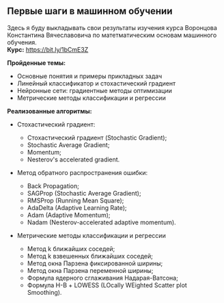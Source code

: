 ## Первые шаги в машинном обучении  
Здесь я буду выкладывать свои результаты изучения курса Воронцова
Константина Вячеславовича по матетматическим основам машинного обучения.  
**Курс:** https://bit.ly/1bCmE3Z  
  
**Пройденные темы:**  
* Основные понятия и примеры прикладных задач
* Линейный классификатор и стохастический градиент
* Нейронные сети: градиентные методы оптимизации  
* Метрические методы классификации и регрессии

**Реализованные алгоритмы:**
* Стохастический градиент:  
    * Стохастический градиент (Stochastic Gradient);  
    * Stochastic Average Gradient;
    * Momentum;  
    * Nesterov's accelerated gradient.


* Метод обратного распространения ошибки:
    * Back Propagation;
    * SAGProp (Stochastic Average Gradient);
    * RMSProp (Running Mean Square);
    * AdaDelta (Adaptive Learning Rate);
    * Adam (Adaptive Momentum);
    * Nadam (Nesterov-accelerated adaptive momentum).


* Метрические методы классификации и регрессии
    * Метод k ближайших соседей;
    * Метод k взвешенных ближайших соседей;
    * Метод окна Парзена фиксированной ширины;
    * Метод окна Парзена переменной ширины;
    * Формула ядерного сглаживания Надарая-Ватсона;
    * Формула Н-В + LOWESS (LOcally WEighted Scatter plot Smoothing).
